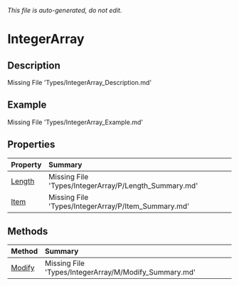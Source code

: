 *This file is auto-generated, do not edit.*

# IntegerArray
## Description
Missing File 'Types/IntegerArray_Description.md'
## Example
Missing File 'Types/IntegerArray_Example.md'
## Properties
| Property | Summary |
|:-----|:--------|
|[Length](IntegerArray/P/Length.md)|Missing File 'Types/IntegerArray/P/Length_Summary.md'|
|[Item](IntegerArray/P/Item.md)|Missing File 'Types/IntegerArray/P/Item_Summary.md'|
## Methods
| Method | Summary |
|:-----|:--------|
|[Modify](IntegerArray/M/Modify.md)|Missing File 'Types/IntegerArray/M/Modify_Summary.md'|
